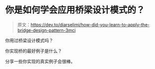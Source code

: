 # 你是如何学会应用桥梁设计模式的？

> 原文：<https://dev.to/diarselimi/how-did-you-learn-to-apply-the-bridge-design-pattern-3mci>

你用过桥梁设计模式吗？

你实现桥的最好例子是什么？

分享一些你实现的真实例子会很棒。